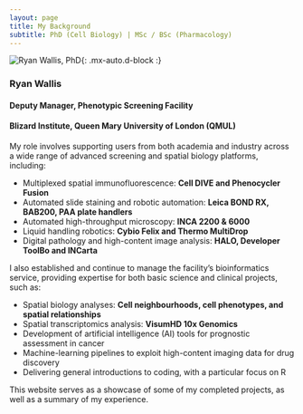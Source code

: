 ```yaml
---
layout: page
title: My Background
subtitle: PhD (Cell Biology) | MSc / BSc (Pharmacology)
---
```

![Ryan Wallis, PhD](https://RyanJWallis.github.io/assets/img/Ryan_2.jpg){: .mx-auto.d-block :}

### Ryan Wallis
#### Deputy Manager, Phenotypic Screening Facility
#### Blizard Institute, Queen Mary University of London (QMUL)

My role involves supporting users from both academia and industry across a wide range of advanced screening and spatial biology platforms, including:

- Multiplexed spatial immunofluorescence: **Cell DIVE and Phenocycler Fusion**  
- Automated slide staining and robotic automation: **Leica BOND RX,  BAB200, PAA plate handlers**  
- Automated high-throughput microscopy: **INCA 2200 & 6000**  
- Liquid handling robotics: **Cybio Felix and Thermo MultiDrop**  
- Digital pathology and high-content image analysis: **HALO, Developer ToolBo and INCarta**

I also established and continue to manage the facility’s bioinformatics service, providing expertise for both basic science and clinical projects, such as:

- Spatial biology analyses: **Cell neighbourhoods, cell phenotypes, and spatial relationships**
- Spatial transcriptomics analysis: **VisumHD 10x Genomics**
- Development of artificial intelligence (AI) tools for prognostic assessment in cancer  
- Machine-learning pipelines to exploit high-content imaging data for drug discovery
- Delivering general introductions to coding, with a particular focus on R  

This website serves as a showcase of some of my completed projects, as well as a summary of my experience. 
